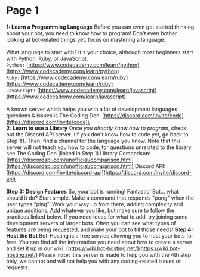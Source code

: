 # Page 1

**1: Learn a Programming Language** Before you can even get started thinking about your bot, you need to know how to program! Don't even bother looking at bot-related things yet, focus on mastering a language. \
\
What language to start with? It's your choice, although most beginners start with Python, Ruby, or JavaScript. \
`Python:` [https://www.codecademy.com/learn/python](https://www.codecademy.com/learn/python) \
`Ruby:` [https://www.codecademy.com/learn/ruby](https://www.codecademy.com/learn/ruby) \
`JavaScript:` [https://www.codecademy.com/learn/javascript](https://www.codecademy.com/learn/javascript) \
\
A known server which helps you with a lot of development languages questions & issues is The Coding Den: [https://discord.com/invite/code](https://discord.com/invite/code)\
\
**2: Learn to use a Library** Once _you already know how to program_, check out the Discord API server. (If you don't know how to code yet, go back to Step 1!). Then, find a channel for the language you know. Note that this server will not teach you how to code; for questions unrelated to the library, see The Coding Den (linked in Step 1) Library Comparison: [https://discordapi.com/unofficial/comparison.html](https://discordapi.com/unofficial/comparison.html) Discord API: [https://discord.com/invite/discord-api](https://discord.com/invite/discord-api) \
\
**Step 3: Design Features** So, your bot is running! Fantastic! But... what should it do? Start simple. Make a command that responds "pong" when the user types "ping". Work your way up from there, adding complexity and unique additions. Add whatever you like, but make sure to follow the practices linked below. If you need ideas for what to add, try joining some development servers of larger bots. Often you can see what types of features are being requested, and make your bot to fill those needs! **Step 4: Host the Bot** Bot-Hosting is a free service allowing you to host your bots for free. You can find all the information you need about how to create a server and set it up in our wiki: [https://wiki.bot-hosting.net/](https://wiki.bot-hosting.net/) `Please note:` this server is made to help you with the 4th step only, we cannot and will not help you with any coding-related issues or requests.
